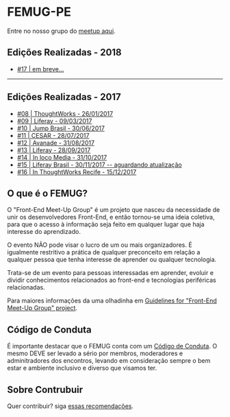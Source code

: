 # FEMUG-PE

Entre no nosso grupo do [meetup aqui](https://www.meetup.com/pt-BR/FEMUGPE-Recife/).


## Edições Realizadas - 2018
- [#17 | em breve...]()


--- 

## Edições Realizadas - 2017

- [#08 | ThoughtWorks - 26/01/2017](edicoes/08.md)
- [#09 | Liferay - 09/03/2017](edicoes/09.md)
- [#10 | Jump Brasil - 30/06/2017](edicoes/10.md)
- [#11 | CESAR - 28/07/2017](edicoes/11.md)
- [#12 | Avanade - 31/08/2017](edicoes/12.md)
- [#13 | Liferay - 28/09/2017](edicoes/13.md)
- [#14 | In loco Media - 31/10/2017](edicoes/14.md)
- [#15 | Liferay Brasil - 30/11/2017 -- aguardando atualização]()
- [#16 | In ThoughtWorks Recife - 15/12/2017](edicoes/16.md)

## O que é o FEMUG?

O "Front-End Meet-Up Group" é um projeto que nasceu da necessidade de unir os desenvolvedores Front-End, e então tornou-se uma ideia coletiva, para que o acesso à informação seja feito em qualquer lugar que haja interesse do aprendizado.

O evento NÃO pode visar o lucro de um ou mais organizadores. É igualmente restritivo a prática de qualquer preconceito em relação a qualquer pessoa que tenha interesse de aprender ou qualquer tecnologia.

Trata-se de um evento para pessoas interessadas em aprender, evoluir e dividir conhecimentos relacionados ao front-end e tecnologias periféricas relacionadas.

Para maiores informações da uma olhadinha em [Guidelines for "Front-End Meet-Up Group" project](https://github.com/femug/femug).

## Código de Conduta

É importante destacar que o FEMUG conta com um [Código de Conduta](CODIGO-DE-CONDUTA.md). O mesmo DEVE ser levado a sério por membros, moderadores e adminitradores dos encontros, levando em consideração sempre o bem estar e ambiente inclusivo e diverso que visamos ter.

## Sobre Contrubuir

Quer contribuir? siga [essas recomendações](CONTRIBUTING.md).